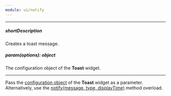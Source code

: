 ```yaml
---
module: ui/notify
---
```

---
##### shortDescription
Creates a toast message.

##### param(options): object
The configuration object of the **Toast** widget.

---
Pass the [configuration object](/api-reference/10%20UI%20Widgets/dxToast/1%20Configuration '/Documentation/ApiReference/UI_Widgets/dxToast/Configuration/') of the **Toast** widget as a parameter. Alternatively, use the [notify(message, type, displayTime)](/api-reference/50%20Common/utils/ui/notify(message_type_displayTime).md '/Documentation/ApiReference/Common/Utils/ui/#notifymessage_type_displayTime') method overload.